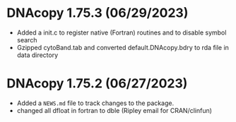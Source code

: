 # DNAcopy 1.75.3 (06/29/2023)

* Added a init.c to register native (Fortran) routines and to disable symbol search
* Gzipped cytoBand.tab and converted default.DNAcopy.bdry to rda file in data directory

# DNAcopy 1.75.2 (06/27/2023)

* Added a `NEWS.md` file to track changes to the package.
* changed all dfloat in fortran to dble (Ripley email for CRAN/clinfun)
